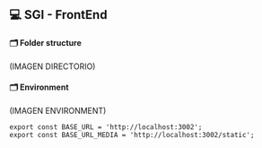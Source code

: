 ## 💻 SGI - FrontEnd 

#### 🗂️ Folder structure
(IMAGEN DIRECTORIO)


#### 🗂️ Environment
(IMAGEN ENVIRONMENT)

~~~
export const BASE_URL = 'http://localhost:3002';
export const BASE_URL_MEDIA = 'http://localhost:3002/static';
~~~

